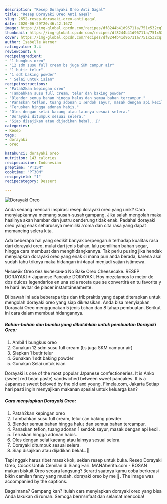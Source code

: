 ```yaml
---
description: "Resep Dorayaki Oreo Anti Gagal"
title: "Resep Dorayaki Oreo Anti Gagal"
slug: 2652-resep-dorayaki-oreo-anti-gagal
date: 2020-06-29T20:46:42.167Z
image: https://img-global.cpcdn.com/recipes/df8244b41d96711a/751x532cq70/dorayaki-oreo-foto-resep-utama.jpg
thumbnail: https://img-global.cpcdn.com/recipes/df8244b41d96711a/751x532cq70/dorayaki-oreo-foto-resep-utama.jpg
cover: https://img-global.cpcdn.com/recipes/df8244b41d96711a/751x532cq70/dorayaki-oreo-foto-resep-utama.jpg
author: Isabelle Warner
ratingvalue: 3.4
reviewcount: 6
recipeingredient:
- "1 bungkus oreo"
- "12 sdm susu full cream bs juga SKM campur air"
- "1 butir telur"
- "1 sdt baking powder"
- " Selai untuk isian"
recipeinstructions:
- "Patah2kan kepingan oreo"
- "Tambahkan susu full cream, telur dan baking powder"
- "Blender semua bahan hingga halus dan semua bahan tercampur."
- "Panaskan teflon, tuang adonan 1 sendok sayur, masak dengan api kecil."
- "Teruskan hingga adonan habis."
- "Oles dengan selai kacang atau lainnya sesuai selera."
- "Dorayaki ditumpuk sesuai selera."
- "Siap disajikan atau dijadikan bekal...🤗"
categories:
- Resep
tags:
- dorayaki
- oreo

katakunci: dorayaki oreo 
nutrition: 143 calories
recipecuisine: Indonesian
preptime: "PT15M"
cooktime: "PT30M"
recipeyield: "1"
recipecategory: Dessert

---
```



![Dorayaki Oreo](https://img-global.cpcdn.com/recipes/df8244b41d96711a/751x532cq70/dorayaki-oreo-foto-resep-utama.jpg)

Anda sedang mencari inspirasi resep dorayaki oreo yang unik? Cara menyiapkannya memang susah-susah gampang. Jika salah mengolah maka hasilnya akan hambar dan justru cenderung tidak enak. Padahal dorayaki oreo yang enak seharusnya memiliki aroma dan cita rasa yang dapat memancing selera kita.

Ada beberapa hal yang sedikit banyak berpengaruh terhadap kualitas rasa dari dorayaki oreo, mulai dari jenis bahan, lalu pemilihan bahan segar, hingga cara membuat dan menghidangkannya. Tak perlu pusing jika hendak menyiapkan dorayaki oreo yang enak di mana pun anda berada, karena asal sudah tahu triknya maka hidangan ini dapat menjadi sajian istimewa.

Чизкейк Oreo без выпекания No Bake Oreo Cheesecake. RESEP DORAYAKI * Japanese Pancake DORAYAKI. Hoy mezclamos lo mejor de dos dulces legendarios en una sola receta que se convertirá en tu favorita y te hará levitar de placer instantáneamente.


Di bawah ini ada beberapa tips dan trik praktis yang dapat diterapkan untuk mengolah dorayaki oreo yang siap dikreasikan. Anda bisa menyiapkan Dorayaki Oreo menggunakan 5 jenis bahan dan 8 tahap pembuatan. Berikut ini cara dalam membuat hidangannya.

<!--inarticleads1-->

##### Bahan-bahan dan bumbu yang dibutuhkan untuk pembuatan Dorayaki Oreo:

1. Ambil 1 bungkus oreo
1. Gunakan 12 sdm susu full cream (bs juga SKM campur air)
1. Siapkan 1 butir telur
1. Gunakan 1 sdt baking powder
1. Gunakan  Selai untuk isian


Dorayaki is one of the most popular Japanese confectioneries. It is Anko (sweet red bean paste) sandwiched between sweet pancakes. It is a Japanese sweet beloved by the old and young. Fimela.com, Jakarta Setiap hari pasti ingin menyajikan makanan spesial untuk keluarga kan? 

<!--inarticleads2-->

##### Cara menyiapkan Dorayaki Oreo:

1. Patah2kan kepingan oreo
1. Tambahkan susu full cream, telur dan baking powder
1. Blender semua bahan hingga halus dan semua bahan tercampur.
1. Panaskan teflon, tuang adonan 1 sendok sayur, masak dengan api kecil.
1. Teruskan hingga adonan habis.
1. Oles dengan selai kacang atau lainnya sesuai selera.
1. Dorayaki ditumpuk sesuai selera.
1. Siap disajikan atau dijadikan bekal...🤗


Tapi nggak harus ribet masak kok, sekian resep untuk buka. Resep Dorayaki Oreo, Cocok Untuk Cemilan di Siang Hari. MANAberita.com - BOSAN makan biskuit Oreo secara langsung? Berarti saatnya kamu coba berkreasi bikin camilan fancy yang mudah. dorayaki oreo by me 🌼. The image was accompanied by the captions. 

Bagaimana? Gampang kan? Itulah cara menyiapkan dorayaki oreo yang bisa Anda lakukan di rumah. Semoga bermanfaat dan selamat mencoba!

